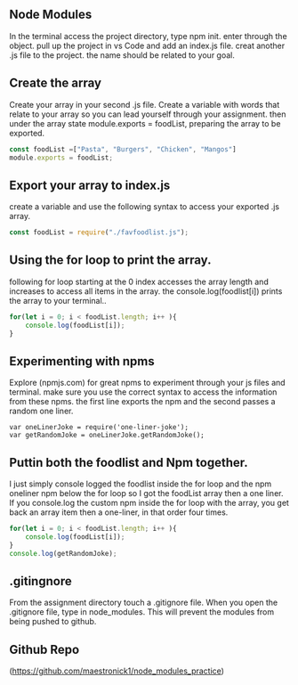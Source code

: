 ## Node Modules
In the terminal access the  project directory, type npm init. enter through the object. pull up the project in vs Code and add an index.js file. creat another .js file to the project. the name should be related to your goal.

## Create the array
Create your array in your second .js file. Create a variable with words that relate to your array so you can lead yourself through your assignment. then under the array state module.exports = foodList, preparing the array to be exported.
```js
const foodList =["Pasta", "Burgers", "Chicken", "Mangos"]
module.exports = foodList;
```
## Export your array to index.js
create a variable and use the following syntax to access your exported .js array.

```js
const foodList = require("./favfoodlist.js");
```
## Using the for loop to print the array.
following for loop starting at the 0 index accesses the array length  and increases to access all items in the array. the console.log(foodlist[i]) prints the array to your terminal..
```js
for(let i = 0; i < foodList.length; i++ ){
    console.log(foodList[i]);
}
```
## Experimenting with npms
Explore (npmjs.com) for great npms to experiment through your js files and terminal. make sure you use the correct syntax to access the information from these npms. the first line exports the npm and the second passes a random one liner. 

```JS
var oneLinerJoke = require('one-liner-joke');
var getRandomJoke = oneLinerJoke.getRandomJoke();
```
## Puttin both the foodlist and  Npm together.
I just simply console logged the foodlist inside the for loop and the npm oneliner npm below the for loop so I got the foodList array then a one liner. If you console.log the custom npm inside the for loop with the array, you get back an array item then a one-liner, in that order four times.

```js
for(let i = 0; i < foodList.length; i++ ){
    console.log(foodList[i]);
}
console.log(getRandomJoke);
```

## .gitingnore
From the assignment directory touch a .gitignore file. When you open the .gitignore file, type in node_modules. This will prevent the modules from being pushed to github.


## Github Repo
(https://github.com/maestronick1/node_modules_practice)


